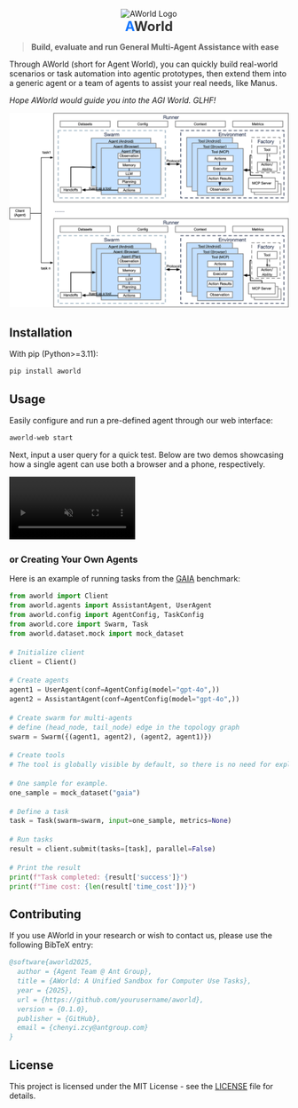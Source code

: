 <p align="center">
  <img src="readme_assets/aworld_logo.png" alt="AWorld Logo" width="100"/>
  <br>
  <span align="center" style="font-size: 24px;">
    <b><span style="color: #1677FF;">A</span><span style="color: var(--color-fg-default, #333333);">World</span></b>
  </span>
</p>

> **Build, evaluate and run General Multi-Agent Assistance with ease**

Through AWorld (short for Agent World), you can quickly build real-world scenarios or task automation into agentic prototypes, then extend them into a generic agent or a team of agents to assist your real needs, like Manus.

*Hope AWorld would guide you into the AGI World. GLHF!*


![AWorld Framework](readme_assets/framework_arch.png)

## Installation
With pip (Python>=3.11):
```bash
pip install aworld
```

## Usage
Easily configure and run a pre-defined agent through our web interface:
```bash
aworld-web start
```
Next, input a user query for a quick test. Below are two demos showcasing how a single agent can use both a browser and a phone, respectively.

<p align="left">
  <video src="https://github.com/user-attachments/assets/01ea37e8-6544-4632-b2c3-29a7e356dba8" controls="controls" muted="muted" style="width: 45%;"></video>
</p>

### or Creating Your Own Agents
Here is an example of running tasks from the [GAIA](https://huggingface.co/gaia-benchmark) benchmark:

```python
from aworld import Client
from aworld.agents import AssistantAgent, UserAgent
from aworld.config import AgentConfig, TaskConfig
from aworld.core import Swarm, Task
from aworld.dataset.mock import mock_dataset

# Initialize client
client = Client()

# Create agents
agent1 = UserAgent(conf=AgentConfig(model="gpt-4o",))
agent2 = AssistantAgent(conf=AgentConfig(model="gpt-4o",))

# Create swarm for multi-agents
# define (head_node, tail_node) edge in the topology graph
swarm = Swarm({(agent1, agent2), (agent2, agent1)})

# Create tools
# The tool is globally visible by default, so there is no need for explicit settings

# One sample for example.
one_sample = mock_dataset("gaia")

# Define a task
task = Task(swarm=swarm, input=one_sample, metrics=None)

# Run tasks
result = client.submit(tasks=[task], parallel=False)

# Print the result
print(f"Task completed: {result['success']}")
print(f"Time cost: {len(result['time_cost'])}")
```

## Contributing

If you use AWorld in your research or wish to contact us, please use the following BibTeX entry:

```bibtex
@software{aworld2025,
  author = {Agent Team @ Ant Group},
  title = {AWorld: A Unified Sandbox for Computer Use Tasks},
  year = {2025},
  url = {https://github.com/yourusername/aworld},
  version = {0.1.0},
  publisher = {GitHub},
  email = {chenyi.zcy@antgroup.com}
}
```

## License

This project is licensed under the MIT License - see the [LICENSE](LICENSE) file for details.
